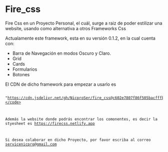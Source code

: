 # Fire_css


Fire Css en un Proyecto Personal, el cuál, surge a raiz de poder estilizar una website, usando como alternativa a otros Frameworks Css


Actualamente este framework, esta en su versión 0.1.2, en la cual cuenta con:

- Barra de Navegación en modos Oscuro y Claro.
- Grid
- Cards
- Formularios
- Botones

El CDN de dicho framework para empezar a usarlo es <pre><code> "https://cdn.jsdelivr.net/gh/NicproSer/fire_css@c602e7807f86f505bacfffb8ea858d0ec024fd06/CSS/fire.css"</code></pre>

Además la website donde podrás encontrar los comonentes, es decir la styesheet es https://firecss.netlify.app

Si desea colaborar en dicho Proyecto, por favor escriba al correo servicenicpro@gmail.com
